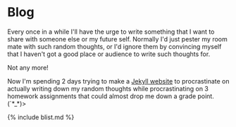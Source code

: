 ---
---
# Blog

Every once in a while I'll have the urge to write something that I want to 
share with someone else or my future self. Normally I'd just pester my room 
mate with such random thoughts, or I'd ignore them by convincing myself that I 
haven't got a good place or audience to write such thoughts for. 

Not any more! 

Now I'm spending 2 days trying to make a [Jekyll website](https://jekyllrb.com/docs/step-by-step/01-setup/) 
to procrastinate on actually writing down my random thoughts while 
procrastinating on 3 homework assignments that could almost drop me down a 
grade point. (`\*_\*)>

{% include blist.md %}
